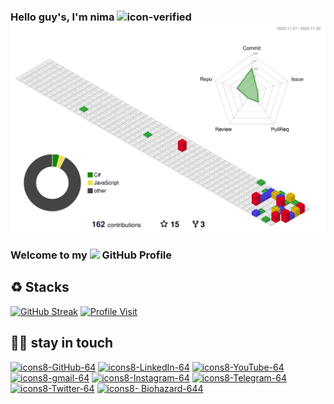 ### Hello guy's, I'm nima  ![icon-verified](https://img.icons8.com/color/20/verified-account--v1.png)![](./profile-3d-contrib/profile-gitblock.svg)

### Welcome to my <img src="https://img.icons8.com/color/96/000000/github--v1.png" height="24"/> GitHub Profile

## ♻ Stacks

[![GitHub Streak](https://github-readme-streak-stats.herokuapp.com?user=NiREvil&theme=git-dark&border_radius=3&date_format=j%20M%5B%20Y%5D&mode=weekly)](https://git.io/streak-stats)
[![Profile Visit](https://visitcount.itsvg.in/api?id=NiREvil&label=Profile%20Visit&color=0&icon=2&pretty=false)](https://github.com/NiREvil5thacc)


## 🚬🗿 stay in touch

[![icons8-GitHub-64](https://img.icons8.com/arcade/64/github.png)](https://github.com/NiREvil5thacc)
[![icons8-LinkedIn-64](https://img.icons8.com/arcade/64/linkedin-circled.png)](https://au.linkedin.com/in/nirevil)
[![icons8-YouTube-64](https://img.icons8.com/arcade/64/youtube-play.png)](http://www.youtube.com/@NiREvil)
[![icons8-gmail-64](https://img.icons8.com/arcade/64/gmail.png)](mailto:nirevil2020@gmail.com)
[![icons8-Instagram-64](https://img.icons8.com/arcade/64/instagram-new.png)](https://instagram.com/nima_radical_?igshid=OGQ5ZDc2ODk2ZA==)
[![icons8-Telegram-64](https://img.icons8.com/arcade/64/telegram-app.png)](https://t.me/NiREvil)
[![icons8-Twitter-64](https://img.icons8.com/arcade/64/twitter.png)](https://twitter.com/NiREvil_)
[![icons8- Biohazard-644](https://img.icons8.com/arcade/64/poison.png)](https://t.me/F_NiREvil)
